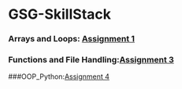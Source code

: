 # GSG-SkillStack


### Arrays and Loops: [Assignment 1](https://github.com/MennaBdair/GSG-SkillStack/blob/main/Assignment1.py)
### Functions and File Handling:[Assignment 3](https://github.com/MennaBdair/GSG-SkillStack/tree/main/Assignment3)
###OOP_Python:[Assignment 4](https://github.com/MennaBdair/GSG-SkillStack/tree/main/Assignment%204)
